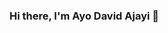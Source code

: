 ### Hi there, I'm Ayo David Ajayi 👋

<!--
**Ayo-David/Ayo-David** is a ✨ _special_ ✨ repository because its `README.md` (this file) appears on your GitHub profile.


- 🔭 I’m currently working on mobile apps using React Native
- 🌱 I’m currently learning Solidity and GoLang
- 👯 I’m looking to collaborate on ...
-->
